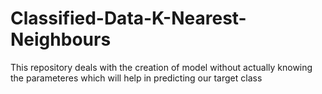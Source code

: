 # Classified-Data-K-Nearest-Neighbours
This repository deals with the creation of model without actually knowing the parameteres which will help in predicting our target class
